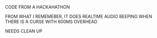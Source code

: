 CODE FROM A HACKAHATHON

FROM WHAT I REMEMEBER, IT DOES REALTIME AUDIO BEEPING WHEN THERE IS A CURSE WITH 600MS OVERHEAD

NEEDS CLEAN UP
